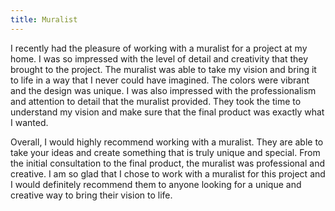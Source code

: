 ```yaml
---
title: Muralist
---
```


I recently had the pleasure of working with a muralist for a project at my home. I was so impressed with the level of detail and creativity that they brought to the project. The muralist was able to take my vision and bring it to life in a way that I never could have imagined. The colors were vibrant and the design was unique. I was also impressed with the professionalism and attention to detail that the muralist provided. They took the time to understand my vision and make sure that the final product was exactly what I wanted.

Overall, I would highly recommend working with a muralist. They are able to take your ideas and create something that is truly unique and special. From the initial consultation to the final product, the muralist was professional and creative. I am so glad that I chose to work with a muralist for this project and I would definitely recommend them to anyone looking for a unique and creative way to bring their vision to life.